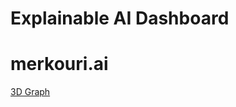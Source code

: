 # Explainable AI Dashboard

# merkouri.ai


[3D Graph](https://github.com/vasturiano/react-force-graph)